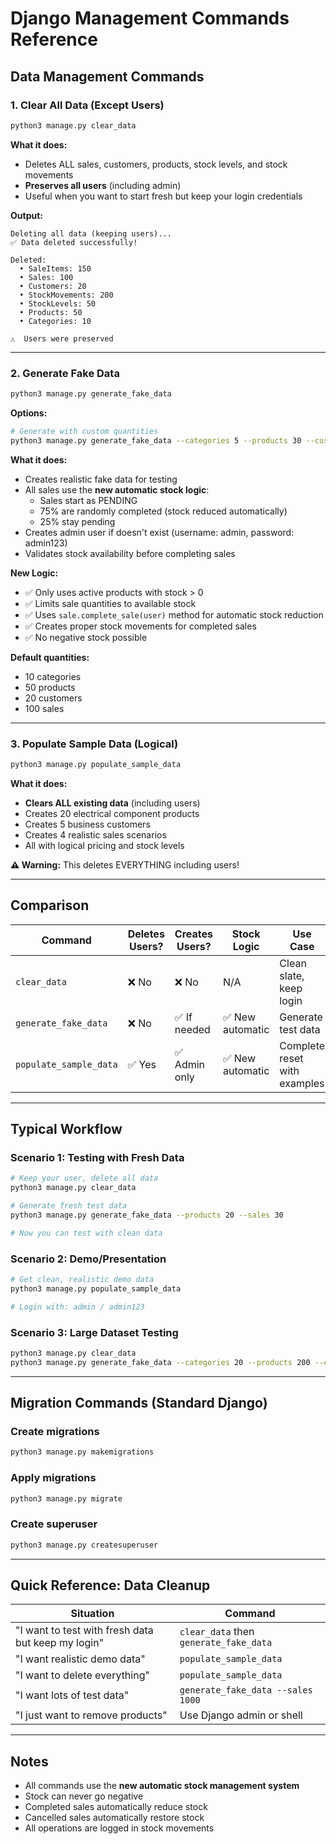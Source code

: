 # Django Management Commands Reference

## Data Management Commands

### 1. Clear All Data (Except Users)
```bash
python3 manage.py clear_data
```
**What it does:**
- Deletes ALL sales, customers, products, stock levels, and stock movements
- **Preserves all users** (including admin)
- Useful when you want to start fresh but keep your login credentials

**Output:**
```
Deleting all data (keeping users)...
✅ Data deleted successfully!

Deleted:
  • SaleItems: 150
  • Sales: 100
  • Customers: 20
  • StockMovements: 200
  • StockLevels: 50
  • Products: 50
  • Categories: 10

⚠️  Users were preserved
```

---

### 2. Generate Fake Data
```bash
python3 manage.py generate_fake_data
```

**Options:**
```bash
# Generate with custom quantities
python3 manage.py generate_fake_data --categories 5 --products 30 --customers 10 --sales 50
```

**What it does:**
- Creates realistic fake data for testing
- All sales use the **new automatic stock logic**:
  - Sales start as PENDING
  - 75% are randomly completed (stock reduced automatically)
  - 25% stay pending
- Creates admin user if doesn't exist (username: admin, password: admin123)
- Validates stock availability before completing sales

**New Logic:**
- ✅ Only uses active products with stock > 0
- ✅ Limits sale quantities to available stock
- ✅ Uses `sale.complete_sale(user)` method for automatic stock reduction
- ✅ Creates proper stock movements for completed sales
- ✅ No negative stock possible

**Default quantities:**
- 10 categories
- 50 products
- 20 customers
- 100 sales

---

### 3. Populate Sample Data (Logical)
```bash
python3 manage.py populate_sample_data
```

**What it does:**
- **Clears ALL existing data** (including users)
- Creates 20 electrical component products
- Creates 5 business customers
- Creates 4 realistic sales scenarios
- All with logical pricing and stock levels

**⚠️ Warning:** This deletes EVERYTHING including users!

---

## Comparison

| Command | Deletes Users? | Creates Users? | Stock Logic | Use Case |
|---------|---------------|----------------|-------------|----------|
| `clear_data` | ❌ No | ❌ No | N/A | Clean slate, keep login |
| `generate_fake_data` | ❌ No | ✅ If needed | ✅ New automatic | Generate test data |
| `populate_sample_data` | ✅ Yes | ✅ Admin only | ✅ New automatic | Complete reset with examples |

---

## Typical Workflow

### Scenario 1: Testing with Fresh Data
```bash
# Keep your user, delete all data
python3 manage.py clear_data

# Generate fresh test data
python3 manage.py generate_fake_data --products 20 --sales 30

# Now you can test with clean data
```

### Scenario 2: Demo/Presentation
```bash
# Get clean, realistic demo data
python3 manage.py populate_sample_data

# Login with: admin / admin123
```

### Scenario 3: Large Dataset Testing
```bash
python3 manage.py clear_data
python3 manage.py generate_fake_data --categories 20 --products 200 --customers 50 --sales 500
```

---

## Migration Commands (Standard Django)

### Create migrations
```bash
python3 manage.py makemigrations
```

### Apply migrations
```bash
python3 manage.py migrate
```

### Create superuser
```bash
python3 manage.py createsuperuser
```

---

## Quick Reference: Data Cleanup

| Situation | Command |
|-----------|---------|
| "I want to test with fresh data but keep my login" | `clear_data` then `generate_fake_data` |
| "I want realistic demo data" | `populate_sample_data` |
| "I want to delete everything" | `populate_sample_data` |
| "I want lots of test data" | `generate_fake_data --sales 1000` |
| "I just want to remove products" | Use Django admin or shell |

---

## Notes

- All commands use the **new automatic stock management system**
- Stock can never go negative
- Completed sales automatically reduce stock
- Cancelled sales automatically restore stock
- All operations are logged in stock movements
